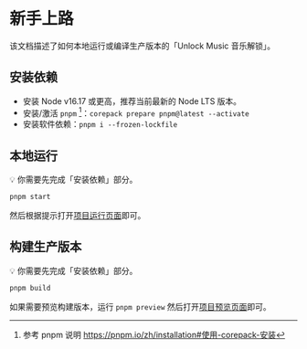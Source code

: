 # 新手上路

该文档描述了如何本地运行或编译生产版本的「Unlock Music 音乐解锁」。

## 安装依赖

- 安装 Node v16.17 或更高，推荐当前最新的 Node LTS 版本。
- 安装/激活 `pnpm` [^1]：`corepack prepare pnpm@latest --activate`
- 安装软件依赖：`pnpm i --frozen-lockfile`

[^1]: 参考 pnpm 说明 https://pnpm.io/zh/installation#使用-corepack-安装

## 本地运行

💡 你需要先完成「安装依赖」部分。

```sh
pnpm start
```

然后根据提示打开[项目运行页面][vite-dev-url]即可。

[vite-dev-url]: http://localhost:5173/

## 构建生产版本

💡 你需要先完成「安装依赖」部分。

```sh
pnpm build
```

如果需要预览构建版本，运行 `pnpm preview` 然后打开[项目预览页面][vite-preview-url]即可。

[vite-preview-url]: http://localhost:4173/
